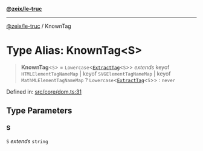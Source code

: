 [**@zeix/le-truc**](../README.md)

***

[@zeix/le-truc](../globals.md) / KnownTag

# Type Alias: KnownTag\<S\>

> **KnownTag**\<`S`\> = `Lowercase`\<[`ExtractTag`](ExtractTag.md)\<`S`\>\> *extends* keyof `HTMLElementTagNameMap` \| keyof `SVGElementTagNameMap` \| keyof `MathMLElementTagNameMap` ? `Lowercase`\<[`ExtractTag`](ExtractTag.md)\<`S`\>\> : `never`

Defined in: [src/core/dom.ts:31](https://github.com/zeixcom/ui-element/blob/b9ddf83c928c93d84a49a796a2342da755e4896e/src/core/dom.ts#L31)

## Type Parameters

### S

`S` *extends* `string`
